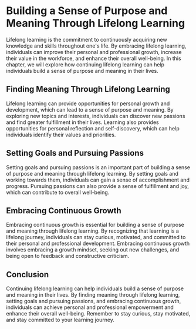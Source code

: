 Building a Sense of Purpose and Meaning Through Lifelong Learning
==========================================================================================================================

Lifelong learning is the commitment to continuously acquiring new knowledge and skills throughout one's life. By embracing lifelong learning, individuals can improve their personal and professional growth, increase their value in the workforce, and enhance their overall well-being. In this chapter, we will explore how continuing lifelong learning can help individuals build a sense of purpose and meaning in their lives.

Finding Meaning Through Lifelong Learning
-----------------------------------------

Lifelong learning can provide opportunities for personal growth and development, which can lead to a sense of purpose and meaning. By exploring new topics and interests, individuals can discover new passions and find greater fulfillment in their lives. Learning also provides opportunities for personal reflection and self-discovery, which can help individuals identify their values and priorities.

Setting Goals and Pursuing Passions
-----------------------------------

Setting goals and pursuing passions is an important part of building a sense of purpose and meaning through lifelong learning. By setting goals and working towards them, individuals can gain a sense of accomplishment and progress. Pursuing passions can also provide a sense of fulfillment and joy, which can contribute to overall well-being.

Embracing Continuous Growth
---------------------------

Embracing continuous growth is essential for building a sense of purpose and meaning through lifelong learning. By recognizing that learning is a lifelong journey, individuals can stay curious, motivated, and committed to their personal and professional development. Embracing continuous growth involves embracing a growth mindset, seeking out new challenges, and being open to feedback and constructive criticism.

Conclusion
----------

Continuing lifelong learning can help individuals build a sense of purpose and meaning in their lives. By finding meaning through lifelong learning, setting goals and pursuing passions, and embracing continuous growth, individuals can achieve personal and professional empowerment and enhance their overall well-being. Remember to stay curious, stay motivated, and stay committed to your learning journey.

